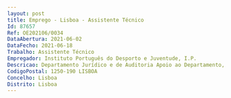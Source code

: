 ```yaml
--- 
layout: post
title: Emprego - Lisboa - Assistente Técnico
Id: 87657
Ref: OE202106/0034
DataAbertura: 2021-06-02
DataFecho: 2021-06-18
Trabalho: Assistente Técnico
Empregador: Instituto Português do Desporto e Juventude, I.P.
Descricao: Departamento Jurídico e de Auditoria Apoio ao Departamento, na gestão dos processos e respetivos procedimentos, nomeadamente, organização de processos e de expediente, quer interno, quer externo, encaminhamento dos assuntos com os vários intervenientes internos e externos  controlo de prazos  controlo de pagamentos de coimas  controlo do economato.
CodigoPostal: 1250-190 LISBOA
Concelho: Lisboa
Distrito: Lisboa
--- 
```

